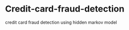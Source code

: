 Credit-card-fraud-detection
===========================

credit card fraud detection using hidden markov model
